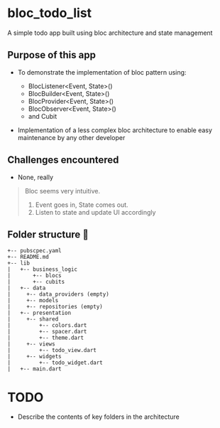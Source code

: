 # bloc_todo_list

A simple todo app built using bloc architecture and state management

## Purpose of this app
* To demonstrate the implementation of bloc pattern using:
  * BlocListener<Event, State>()
  * BlocBuilder<Event, State>()
  * BlocProvider<Event, State>()
  * BlocObserver<Event, State>()
  * and Cubit<State>
  
* Implementation of a less complex bloc architecture to enable easy maintenance by any other developer

## Challenges encountered
* None, really
> Bloc seems very intuitive. 
> 1. Event goes in, State comes out.
> 2. Listen to state and update UI accordingly

## Folder structure 📂

```.
+-- pubscpec.yaml
+-- README.md
+-- lib
|   +-- business_logic
|       +-- blocs
|       +-- cubits  
|   +-- data
|     +-- data_providers (empty)
|     +-- models
|     +-- repositories (empty)
|   +-- presentation
|     +-- shared
|         +-- colors.dart
|         +-- spacer.dart
|         +-- theme.dart
|     +-- views
|         +-- todo_view.dart
|     +-- widgets
|         +-- todo_widget.dart
|   +-- main.dart
```
  
# TODO
* Describe the contents of key folders in the architecture

